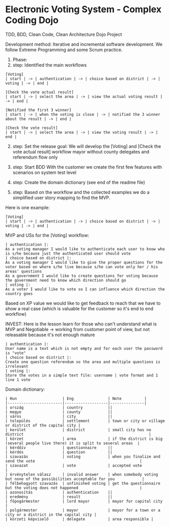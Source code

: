 # Electronic Voting System - Complex Coding Dojo
TDD, BDD, Clean Code, Clean Architecture Dojo Project

Development method:
Iterative and incremental software development. We follow Extreme Programming and some Scrum practice.

1. Phase:
  1. step: Identified the main workflows

    [Voting]
    | start | -> | authentication | -> | choice based on district | -> | voting | -> | end |

    [Check the vote actual result]
    | start | -> | select the area | -> | view the actual voting result | -> | end |

    [Notified the first 3 winner]
    | start | -> | when the voting is close | -> | notified the 3 winner about the result | -> | end |

    [Check the vote result]
    | start | -> | select the area | -> | view the voting result | -> | end |

  2. step: Set the release goal:
    We will develop the [Voting] and [Check the vote actual result] workflow mayor without county delegates and referendum flow only

  3. step: Start BDD
    With the customer we create the first few features with scenarios on system test level
    
  4. step: Create the domain dictionary (see end of the readme file)
  
  5. step: Based on the workflow and the collected examples we do a simplified user story mapping to find the MVP.
  
   Here is one example: 
    
    [Voting]
    | start | -> | authentication | -> | choice based on district | -> | voting | -> | end |
  
   MVP and USs for the [Voting] workflow:
   
    | authentication |:
    As a voting manager I would like to authenticate each user to know who is s/he because just the authenticated user should vote
    | choice based on district |:
    As a voting manager I would like to give the proper questions for the voter based on where s/he live because s/he can vote only her / his areas' questions
    As a government I would like to create questions for voting because the government need to know which direction should go 
    | voting |:
    As a voter I would like to vote so I can influence which direction the country goes
    
   Based on XP value we would like to get feedback to reach that we have to show a real case (which is valuable for the customer so it's end to end workflow) 
   
   INVEST: Here is the lesson learn for those who can't understand what is MVP and Negotiable -> working from customer point of view, but not releasable because it's not enough mature 
        
    | authentication |:
    User name is a text which is not empty and for each user the password is "vote"
    | choice based on district |:
    Create one question referendum so the area and multiple questions is irrelevant
    | voting |:
    Store the votes in a simple text file: username | vote format and 1 line 1 vote
  
  Domain dictionary:
  
    | Hun                    | Eng               | Note          |
    |------------------------|-------------------|---------------|
    | ország                 | country           ||
    | megye                  | county            ||
    | város                  | city              ||
    | település              | settlement        | town or city or village or district of the capital city |
    | kerület                | district          | small city has no district                                                       |
    | körzet                 | area              | if the district is big (several people live there) it is split to several areas  | 
    | kérdőív                | questionnaire     ||
    | kérdés                 | question          ||
    | szavazás               | voting            | when you finalize and send the vote                                              |
    | szavazat               | vote              | accepted vote                                                                    |
    | érvénytelen válasz     | invalid answer    | when somebody voting but none of the possibilities acceptable for you            |
    | félbehagyott szavazás  | unfinished voting | get the questionnaire but the voting does not happened                           |
    | azonosítás             | authentication    ||
    | eredmény               | result            ||
    | főpogármester          | lord mayor        | mayor for capital city |
    | polgármester           | mayor             | mayor for a town or a city or a district in the capital city |
    | körzeti képviselő      | delegate          | area responsible | 
